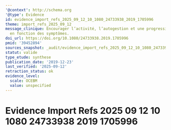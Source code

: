 ```yaml
---
'@context': http://schema.org
'@type': Evidence
id: evidence_import_refs_2025_09_12_10_1080_24733938_2019_1705996
theme: import_refs_2025_09_12
message_clinique: Encourager l’activité, l’autogestion et une progression graduée
  en fonction des symptômes.
doi_url: https://doi.org/10.1080/24733938.2019.1705996
pmid: '39452894'
sources_snapshot: _audit/evidence_import_refs_2025_09_12_10_1080_24733938_2019_1705996.json
statut: valide
type_etude: synthese
publication_date: '2019-12-23'
last_verified: '2025-09-12'
retraction_status: ok
evidence_level:
  scale: OCEBM
  value: unspecified
---
```

# Evidence Import Refs 2025 09 12 10 1080 24733938 2019 1705996

